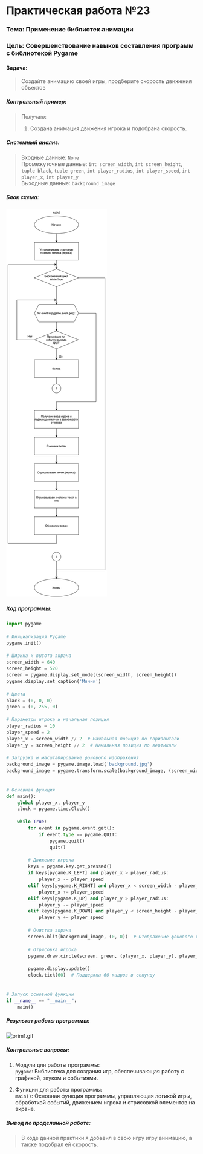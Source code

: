 # Практическая работа №23 #

### Тема: Применение библиотек анимации ###

### Цель: Совершенствование навыков составления программ с библиотекой Pygame ###

#### Задача: ####

> Создайте анимацию своей игры, продберите скорость движения объектов

##### Контрольный пример: #####

> Получаю:
> 1) Создана анимация движения игрока и подобрана скорость.

##### Системный анализ: #####

> Входные данные: `None`    
> Промежуточные данные: `int screen_width`, `int screen_height`, `tuple black`, `tuple green`, `int player_radius`,
`int player_speed`, `int player_x`, `int player_y`      
> Выходные данные: `background_image`

##### Блок схема: #####

![dimm1.png](dimm1.png)

##### Код программы: #####

```python
import pygame

# Инициализация Pygame
pygame.init()

# Ширина и высота экрана
screen_width = 640
screen_height = 520
screen = pygame.display.set_mode((screen_width, screen_height))
pygame.display.set_caption('Мячик')

# Цвета
black = (0, 0, 0)
green = (0, 255, 0)

# Параметры игрока и начальная позиция
player_radius = 10
player_speed = 2
player_x = screen_width // 2  # Начальная позиция по горизонтали
player_y = screen_height // 2  # Начальная позиция по вертикали

# Загрузка и масштабирование фонового изображения
background_image = pygame.image.load('background.jpg')
background_image = pygame.transform.scale(background_image, (screen_width, screen_height))


# Основная функция
def main():
    global player_x, player_y
    clock = pygame.time.Clock()

    while True:
        for event in pygame.event.get():
            if event.type == pygame.QUIT:
                pygame.quit()
                quit()

        # Движение игрока
        keys = pygame.key.get_pressed()
        if keys[pygame.K_LEFT] and player_x > player_radius:
            player_x -= player_speed
        elif keys[pygame.K_RIGHT] and player_x < screen_width - player_radius:
            player_x += player_speed
        elif keys[pygame.K_UP] and player_y > player_radius:
            player_y -= player_speed
        elif keys[pygame.K_DOWN] and player_y < screen_height - player_radius:
            player_y += player_speed

        # Очистка экрана
        screen.blit(background_image, (0, 0))  # Отображение фонового изображения

        # Отрисовка игрока
        pygame.draw.circle(screen, green, (player_x, player_y), player_radius)

        pygame.display.update()
        clock.tick(60)  # Поддержка 60 кадров в секунду


# Запуск основной функции
if __name__ == "__main__":
    main()
```

##### Результат работы программы: #####

![prim1.gif](prim1.gif)

##### Контрольные вопросы: #####

1. Модули для работы программы:  
   `pygame`: Библиотека для создания игр, обеспечивающая работу с графикой, звуком и событиями.

2. Функции для работы программы:  
   `main()`: Основная функция программы, управляющая логикой игры, обработкой событий, движением игрока и отрисовкой
   элементов на экране.

##### Вывод по проделанной работе: #####

> В ходе данной практики я добавил в свою игру игру анимацию, а также подобрал ей скорость.
